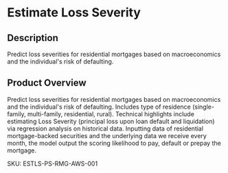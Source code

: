 #  Estimate Loss Severity

## Description
Predict loss severities for residential mortgages based on macroeconomics and the individual's risk of defaulting.

## Product Overview
 Predict loss severities for residential mortgages based on macroeconomics and the individual's risk of defaulting. Includes type of residence (single-family, multi-family, residential, rural). Technical highlights include estimating Loss Severity (principal loss upon loan default and liquidation) via regression analysis on historical data. Inputting data of residential mortgage-backed securities and the underlying data we receive every month, the model output the scoring likelihood to pay, default or prepay the mortgage.

SKU: ESTLS-PS-RMG-AWS-001

